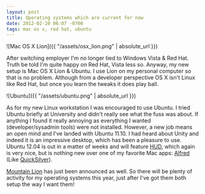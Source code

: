 ```yaml
---
layout: post
title: Operating systems which are current for now
date: 2012-02-20 06:07 -0700
tags: mac os x, red hat, ubuntu
---
```


![Mac OS X Lion]({{ "/assets/osx_lion.png" | absolute_url }})
  
After switching employer I'm no longer tied to Windows Vista & Red Hat.
Truth be told I'm quite happy on Red Hat, Vista less so. Anyway, my new
setup is Mac OS X Lion & Ubuntu. I use Lion on my personal computer so
that is no problem. Although from a developer perspective OS X isn't
Linux like Red Hat, but once you learn the tweaks it does play ball.  

![Ubuntu]({{ "/assets/ubuntu.png" | absolute_url }})
  
As for my new Linux workstation I was encouraged to use Ubuntu. I tried
Ubuntu briefly at University and didn't really see what the fuss was
about. If anything I found it really annoying as everything I wanted
(developer/sysadmin tools) were not installed. However, a new job means
an open mind and I've landed with Ubuntu 11.10. I had heard about Unity
and indeed it is an impressive desktop, which has been a pleasure to
use. Ubuntu 12.04 is out in a matter of weeks and will feature
[HUD](http://www.markshuttleworth.com/archives/939), which again is very
nice, but is nothing new over one of my favorite Mac apps:
[Alfred](http://www.alfredapp.com/) (Like [QuickSilver](http://qsapp.com/)).  
  
[Mountain Lion](http://www.apple.com/macosx/mountain-lion/) has just
been announced as well. So there will be plenty of activity for my
operating systems this year, just after I've got them both setup the way
I want them!